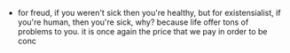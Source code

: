 - for freud, if you weren't sick then you're healthy, but for existensialist, if you're human, then you're sick, why? because life offer tons of problems to you. it is once again the price that we pay in order to be conc
